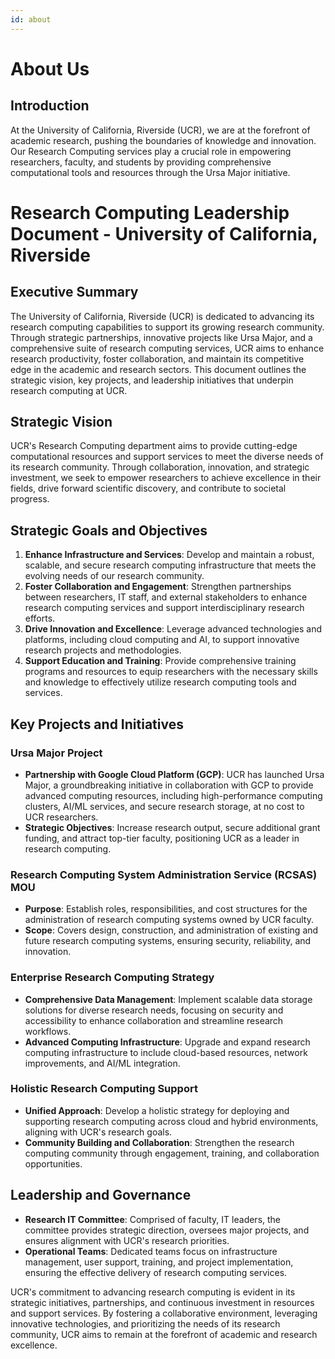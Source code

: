 ```yaml
---
id: about
---
```



# About Us

## Introduction

At the University of California, Riverside (UCR), we are at the forefront of academic research, pushing the boundaries of knowledge and innovation. Our Research Computing services play a crucial role in empowering researchers, faculty, and students by providing comprehensive computational tools and resources through the Ursa Major initiative.

# Research Computing Leadership Document - University of California, Riverside

## Executive Summary

The University of California, Riverside (UCR) is dedicated to advancing its research computing capabilities to support its growing research community. Through strategic partnerships, innovative projects like Ursa Major, and a comprehensive suite of research computing services, UCR aims to enhance research productivity, foster collaboration, and maintain its competitive edge in the academic and research sectors. This document outlines the strategic vision, key projects, and leadership initiatives that underpin research computing at UCR.

## Strategic Vision

UCR's Research Computing department aims to provide cutting-edge computational resources and support services to meet the diverse needs of its research community. Through collaboration, innovation, and strategic investment, we seek to empower researchers to achieve excellence in their fields, drive forward scientific discovery, and contribute to societal progress.

## Strategic Goals and Objectives

1. **Enhance Infrastructure and Services**: Develop and maintain a robust, scalable, and secure research computing infrastructure that meets the evolving needs of our research community.
2. **Foster Collaboration and Engagement**: Strengthen partnerships between researchers, IT staff, and external stakeholders to enhance research computing services and support interdisciplinary research efforts.
3. **Drive Innovation and Excellence**: Leverage advanced technologies and platforms, including cloud computing and AI, to support innovative research projects and methodologies.
4. **Support Education and Training**: Provide comprehensive training programs and resources to equip researchers with the necessary skills and knowledge to effectively utilize research computing tools and services.

## Key Projects and Initiatives

### Ursa Major Project

- **Partnership with Google Cloud Platform (GCP)**: UCR has launched Ursa Major, a groundbreaking initiative in collaboration with GCP to provide advanced computing resources, including high-performance computing clusters, AI/ML services, and secure research storage, at no cost to UCR researchers.
- **Strategic Objectives**: Increase research output, secure additional grant funding, and attract top-tier faculty, positioning UCR as a leader in research computing.

### Research Computing System Administration Service (RCSAS) MOU

- **Purpose**: Establish roles, responsibilities, and cost structures for the administration of research computing systems owned by UCR faculty.
- **Scope**: Covers design, construction, and administration of existing and future research computing systems, ensuring security, reliability, and innovation.

### Enterprise Research Computing Strategy

- **Comprehensive Data Management**: Implement scalable data storage solutions for diverse research needs, focusing on security and accessibility to enhance collaboration and streamline research workflows.
- **Advanced Computing Infrastructure**: Upgrade and expand research computing infrastructure to include cloud-based resources, network improvements, and AI/ML integration.

### Holistic Research Computing Support

- **Unified Approach**: Develop a holistic strategy for deploying and supporting research computing across cloud and hybrid environments, aligning with UCR's research goals.
- **Community Building and Collaboration**: Strengthen the research computing community through engagement, training, and collaboration opportunities.

## Leadership and Governance

- **Research IT Committee**: Comprised of faculty, IT leaders, the committee provides strategic direction, oversees major projects, and ensures alignment with UCR's research priorities.
- **Operational Teams**: Dedicated teams focus on infrastructure management, user support, training, and project implementation, ensuring the effective delivery of research computing services.

UCR's commitment to advancing research computing is evident in its strategic initiatives, partnerships, and continuous investment in resources and support services. By fostering a collaborative environment, leveraging innovative technologies, and prioritizing the needs of its research community, UCR aims to remain at the forefront of academic and research excellence.
